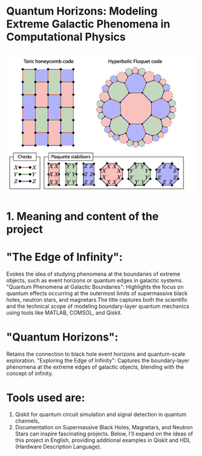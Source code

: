 # Quantum Horizons: Modeling Extreme Galactic Phenomena in Computational Physics
![Quantum Horizons Image](https://github.com/victor0989/Quantum-Phenomena-at-Galactic-Boundaries/blob/main/imagen/Hyper_Space/imagen.png)

# 1. Meaning and content of the project

# "The Edge of Infinity": 
Evokes the idea of studying phenomena at the boundaries of extreme objects, such as event horizons or quantum edges in galactic systems.
"Quantum Phenomena at Galactic Boundaries": Highlights the focus on quantum effects occurring at the outermost limits of supermassive black holes, neutron stars, and magnetars.The title captures both the scientific and the technical scope of modeling boundary-layer quantum mechanics using tools like MATLAB, COMSOL, and Qiskit.

# "Quantum Horizons": 
Retains the connection to black hole event horizons and quantum-scale exploration.
"Exploring the Edge of Infinity": Captures the boundary-layer phenomena at the extreme edges of galactic objects, blending with the concept of infinity.

# Tools used are:
1. Qiskit for quantum circuit simulation and signal detection in quantum channels, 
2. Documentation on Supermassive Black Holes, Magnetars, and Neutron Stars can inspire fascinating projects. Below, I'll expand on the ideas of this project in English, providing additional examples in Qiskit and HDL (Hardware Description Language).
